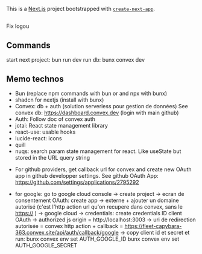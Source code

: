 This is a [Next.js](https://nextjs.org) project bootstrapped with [`create-next-app`](https://nextjs.org/docs/app/api-reference/cli/create-next-app).

##
Fix logou

## Commands

start next project: bun run dev
run db: bunx convex dev

## Memo technos

- Bun (replace npm commands with bun or and npx with bunx)
- shadcn for nextjs (install with bunx)
- Convex: db + auth (solution serverless pour gestion de données)
  See convex db: https://dashboard.convex.dev (login with main github)
- Auth: Follow doc of convex auth
- jotai: React state management library
- react-use: usable hooks
- lucide-react: icons
- quill
- nuqs: search param state management for react. Like useState but stored in the URL query string

* For github providers, get callback url for convex and create new OAuth app in github developper settings.
  See github OAuth App: https://github.com/settings/applications/2795292

* for google: go to google cloud console
  -> create project
  -> ecran de consentement OAuth: create app -> externe + ajouter un domaine autorisé (c'est l'http action url qu'on recupere dans convex, sans le <https://> )
  -> google cloud -> credentials: create credentials ID client OAuth
  -> authorized js origin = http://localhost:3003
  -> uri de redirection autorisée = convex http action + callback = https://fleet-capybara-363.convex.site/api/auth/callback/google
  -> copy client id et secret et run:
  bunx convex env set AUTH_GOOGLE_ID <clientId>
  bunx convex env set AUTH_GOOGLE_SECRET <secret>
